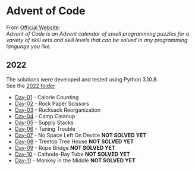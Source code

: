 # Advent of Code

From [Official Website](https://adventofcode.com/):<br>
*Advent of Code is an Advent calendar of small programming puzzles for a variety of skill sets and skill levels that can be solved in any programming language you like.*

## 2022
The solutions were developed and tested using Python 3.10.8.<br>
See the [2022 folder](https://github.com/furacca/advent-of-code/tree/main/2022)

* [Day-01](https://github.com/furacca/advent-of-code/blob/main/2022/Day-01.py) - Calorie Counting 
* [Day-02](https://github.com/furacca/advent-of-code/blob/main/2022/Day-02.py) - Rock Paper Scissors
* [Day-03](https://github.com/furacca/advent-of-code/blob/main/2022/Day-03.py) - Rucksack Reorganization
* [Day-04](https://github.com/furacca/advent-of-code/blob/main/2022/Day-04.py) - Camp Cleanup
* [Day-05](https://github.com/furacca/advent-of-code/blob/main/2022/Day-05.py) - Supply Stacks
* [Day-06](https://github.com/furacca/advent-of-code/blob/main/2022/Day-06.py) - Tuning Trouble
* [Day-07](https://github.com/furacca/advent-of-code/blob/main/2022/Day-07.py) - No Space Left On Device **NOT SOLVED YET**
* [Day-08](https://github.com/furacca/advent-of-code/blob/main/2022/Day-08.py) - Treetop Tree House **NOT SOLVED YET**
* [Day-09](https://github.com/furacca/advent-of-code/blob/main/2022/Day-09.py) - Rope Bridge **NOT SOLVED YET**
* [Day-10](https://github.com/furacca/advent-of-code/blob/main/2022/Day-10.py) - Cathode-Ray Tube **NOT SOLVED YET**
* [Day-11](https://github.com/furacca/advent-of-code/blob/main/2022/Day-11.py) - Monkey in the Middle **NOT SOLVED YET**
